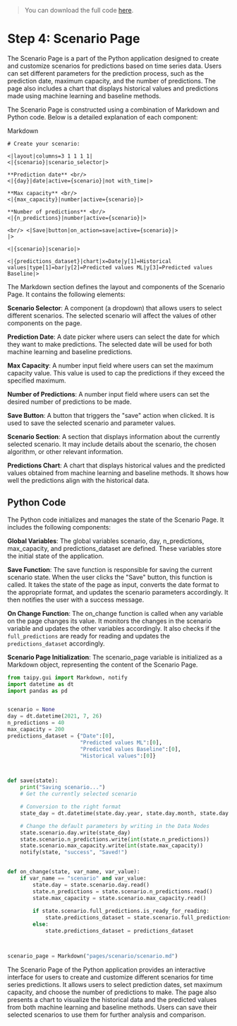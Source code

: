 > You can download the full code [here](https://github.com/Avaiga/taipy-getting-started/tree/develop/src).

# Step 4: Scenario Page

The Scenario Page is a part of the Python application designed to create and customize scenarios for predictions based on time series data. Users can set different parameters for the prediction process, such as the prediction date, maximum capacity, and the number of predictions. The page also includes a chart that displays historical values and predictions made using machine learning and baseline methods.


The Scenario Page is constructed using a combination of Markdown and Python code. Below is a detailed explanation of each component:

Markdown

```
# Create your scenario:

<|layout|columns=3 1 1 1 1|
<|{scenario}|scenario_selector|>

**Prediction date** <br/>
<|{day}|date|active={scenario}|not with_time|>

**Max capacity** <br/>
<|{max_capacity}|number|active={scenario}|>

**Number of predictions** <br/>
<|{n_predictions}|number|active={scenario}|>

<br/> <|Save|button|on_action=save|active={scenario}|>
|>
 
<|{scenario}|scenario|>

<|{predictions_dataset}|chart|x=Date|y[1]=Historical values|type[1]=bar|y[2]=Predicted values ML|y[3]=Predicted values Baseline|>
```

The Markdown section defines the layout and components of the Scenario Page. It contains the following elements:

**Scenario Selector**: A component (a dropdown) that allows users to select different scenarios. The selected scenario will affect the values of other components on the page.

**Prediction Date**: A date picker where users can select the date for which they want to make predictions. The selected date will be used for both machine learning and baseline predictions.

**Max Capacity**: A number input field where users can set the maximum capacity value. This value is used to cap the predictions if they exceed the specified maximum.

**Number of Predictions**: A number input field where users can set the desired number of predictions to be made.

**Save Button**: A button that triggers the "save" action when clicked. It is used to save the selected scenario and parameter values.

**Scenario Section**: A section that displays information about the currently selected scenario. It may include details about the scenario, the chosen algorithm, or other relevant information.

**Predictions Chart**: A chart that displays historical values and the predicted values obtained from machine learning and baseline methods. It shows how well the predictions align with the historical data.


## Python Code

The Python code initializes and manages the state of the Scenario Page. It includes the following components:

**Global Variables**: The global variables scenario, day, n_predictions, max_capacity, and predictions_dataset are defined. These variables store the initial state of the application.

**Save Function**: The save function is responsible for saving the current scenario state. When the user clicks the "Save" button, this function is called. It takes the state of the page as input, converts the date format to the appropriate format, and updates the scenario parameters accordingly. It then notifies the user with a success message.

**On Change Function**: The on_change function is called when any variable on the page changes its value. It monitors the changes in the scenario variable and updates the other variables accordingly. It also checks if the `full_predictions` are ready for reading and updates the `predictions_dataset` accordingly.

**Scenario Page Initialization**: The scenario_page variable is initialized as a Markdown object, representing the content of the Scenario Page.

```python
from taipy.gui import Markdown, notify
import datetime as dt
import pandas as pd


scenario = None
day = dt.datetime(2021, 7, 26)
n_predictions = 40
max_capacity = 200
predictions_dataset = {"Date":[0], 
                       "Predicted values ML":[0],
                       "Predicted values Baseline":[0],
                       "Historical values":[0]}



def save(state):
    print("Saving scenario...")
    # Get the currently selected scenario

    # Conversion to the right format
    state_day = dt.datetime(state.day.year, state.day.month, state.day.day)

    # Change the default parameters by writing in the Data Nodes
    state.scenario.day.write(state_day)
    state.scenario.n_predictions.write(int(state.n_predictions))
    state.scenario.max_capacity.write(int(state.max_capacity))
    notify(state, "success", "Saved!")
    

def on_change(state, var_name, var_value):
    if var_name == "scenario" and var_value:
        state.day = state.scenario.day.read()
        state.n_predictions = state.scenario.n_predictions.read()
        state.max_capacity = state.scenario.max_capacity.read()
        
        if state.scenario.full_predictions.is_ready_for_reading:
            state.predictions_dataset = state.scenario.full_predictions.read()
        else:
            state.predictions_dataset = predictions_dataset



scenario_page = Markdown("pages/scenario/scenario.md")
```


The Scenario Page of the Python application provides an interactive interface for users to create and customize different scenarios for time series predictions. It allows users to select prediction dates, set maximum capacity, and choose the number of predictions to make. The page also presents a chart to visualize the historical data and the predicted values from both machine learning and baseline methods. Users can save their selected scenarios to use them for further analysis and comparison. 